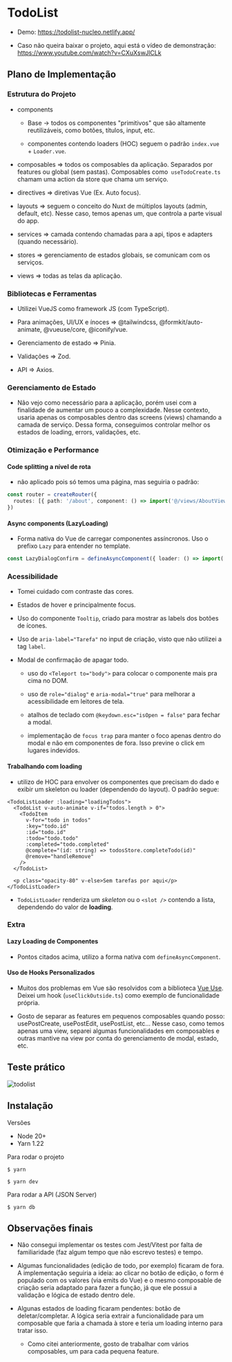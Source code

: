 # TodoList

- Demo: https://todolist-nucleo.netlify.app/

- Caso não queira baixar o projeto, aqui está o vídeo de demonstração: https://www.youtube.com/watch?v=CXuXswJlCLk

## Plano de Implementação

### Estrutura do Projeto

- components

  - Base -> todos os componentes "primitivos" que são altamente reutilizáveis, como botões, títulos, input, etc.

  - componentes contendo loaders (HOC) seguem o padrão `index.vue` + `Loader.vue`.

- composables => todos os composables da aplicação. Separados por features ou global (sem pastas). Composables como` useTodoCreate.ts` chamam uma action da store que chama um serviço.

- directives => diretivas Vue (Ex. Auto focus).

- layouts => seguem o conceito do Nuxt de múltiplos layouts (admin, default, etc). Nesse caso, temos apenas um, que controla a parte visual do app.

- services => camada contendo chamadas para a api, tipos e adapters (quando necessário).

- stores => gerenciamento de estados globais, se comunicam com os serviços.

- views => todas as telas da aplicação.

### Bibliotecas e Ferramentas

- Utilizei VueJS como framework JS (com TypeScript).

- Para animações, UI/UX e ínoces => @tailwindcss, @formkit/auto-animate, @vueuse/core, @iconify/vue.

- Gerenciamento de estado => Pinia.

- Validações => Zod.

- API => Axios.

### Gerenciamento de Estado

- Não vejo como necessário para a aplicação, porém usei com a finalidade de aumentar um pouco a complexidade. Nesse contexto, usaria apenas os composables dentro das screens (views) chamando a camada de serviço. Dessa forma, conseguimos controlar melhor os estados de loading, errors, validações, etc.

### Otimização e Performance

#### Code splitting a nível de rota

- não aplicado pois só temos uma página, mas seguiria o padrão:

```ts
const router = createRouter({
  routes: [{ path: '/about', component: () => import('@/views/AboutView.vue') }],
})
```

#### Async components (LazyLoading)

- Forma nativa do Vue de carregar componentes assíncronos. Uso o prefixo `Lazy` para entender no template.

```ts
const LazyDialogConfirm = defineAsyncComponent({ loader: () => import('@/components/Dialog/Confirm.vue') })
```

### Acessibilidade

- Tomei cuidado com contraste das cores.

- Estados de hover e principalmente focus.

- Uso do componente `Tooltip`, criado para mostrar as labels dos botões de ícones.

- Uso de `aria-label="Tarefa"` no input de criação, visto que não utilizei a tag `label`.

- Modal de confirmação de apagar todo.

  - uso do `<Teleport to="body">` para colocar o componente mais pra cima no DOM.

  - uso de `role="dialog"` e `aria-modal="true"` para melhorar a acessibilidade em leitores de tela.

  - atalhos de teclado com `@keydown.esc="isOpen = false"` para fechar a modal.

  - implementação de `focus trap` para manter o foco apenas dentro do modal e não em componentes de fora. Isso previne o click em lugares indevidos.

#### Trabalhando com loading

- utilizo de HOC para envolver os componentes que precisam do dado e exibir um skeleton ou loader (dependendo do layout). O padrão segue:

```vue
<TodoListLoader :loading="loadingTodos">
  <TodoList v-auto-animate v-if="todos.length > 0">
    <TodoItem
      v-for="todo in todos"
      :key="todo.id"
      :id="todo.id"
      :todo="todo.todo"
      :completed="todo.completed"
      @complete="(id: string) => todosStore.completeTodo(id)"
      @remove="handleRemove"
    />
  </TodoList>

  <p class="opacity-80" v-else>Sem tarefas por aqui</p>
</TodoListLoader>
```

- `TodoListLoader` renderiza um _skeleton_ ou o `<slot />` contendo a lista, dependendo do valor de **loading**.

### Extra

#### Lazy Loading de Componentes

- Pontos citados acima, utilizo a forma nativa com `defineAsyncComponent`.

#### Uso de Hooks Personalizados

- Muitos dos problemas em Vue são resolvidos com a biblioteca [Vue Use](https://vueuse.org/). Deixei um hook (`useClickOutside.ts`) como exemplo de funcionalidade própria.

- Gosto de separar as features em pequenos composables quando posso: usePostCreate, usePostEdit, usePostList, etc... Nesse caso, como temos apenas uma view, separei algumas funcionalidades em composables e outras mantive na view por conta do gerenciamento de modal, estado, etc.

## Teste prático

![todolist](https://utfs.io/f/GMvi6tcKj6u3EnFhH2tzPZXVolI0vQ5N2xp98hGus6qt3JUa)

## Instalação

Versões

- Node 20+
- Yarn 1.22

Para rodar o projeto

```
$ yarn

$ yarn dev
```

Para rodar a API (JSON Server)

```
$ yarn db
```

## Observações finais

- Não consegui implementar os testes com Jest/Vitest por falta de familiaridade (faz algum tempo que não escrevo testes) e tempo.

- Algumas funcionalidades (edição de todo, por exemplo) ficaram de fora. A implementação seguiria a ideia: ao clicar no botão de edição, o form é populado com os valores (via emits do Vue) e o mesmo composable de criação seria adaptado para fazer a função, já que ele possui a validação e lógica de estado dentro dele.

- Algunas estados de loading ficaram pendentes: botão de deletar/completar. A lógica seria extrair a funcionalidade para um composable que faria a chamada à store e teria um loading interno para tratar isso.
  - Como citei anteriormente, gosto de trabalhar com vários composables, um para cada pequena feature.
